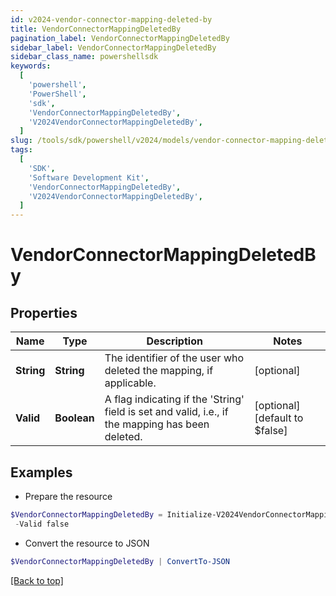 ```yaml
---
id: v2024-vendor-connector-mapping-deleted-by
title: VendorConnectorMappingDeletedBy
pagination_label: VendorConnectorMappingDeletedBy
sidebar_label: VendorConnectorMappingDeletedBy
sidebar_class_name: powershellsdk
keywords:
  [
    'powershell',
    'PowerShell',
    'sdk',
    'VendorConnectorMappingDeletedBy',
    'V2024VendorConnectorMappingDeletedBy',
  ]
slug: /tools/sdk/powershell/v2024/models/vendor-connector-mapping-deleted-by
tags:
  [
    'SDK',
    'Software Development Kit',
    'VendorConnectorMappingDeletedBy',
    'V2024VendorConnectorMappingDeletedBy',
  ]
---
```


# VendorConnectorMappingDeletedBy

## Properties

| Name | Type | Description | Notes |
| --- | --- | --- | --- |
| **String** | **String** | The identifier of the user who deleted the mapping, if applicable. | [optional] |
| **Valid** | **Boolean** | A flag indicating if the 'String' field is set and valid, i.e., if the mapping has been deleted. | [optional] [default to $false] |

## Examples

- Prepare the resource

```powershell
$VendorConnectorMappingDeletedBy = Initialize-V2024VendorConnectorMappingDeletedBy  -String  `
 -Valid false
```

- Convert the resource to JSON

```powershell
$VendorConnectorMappingDeletedBy | ConvertTo-JSON
```

[[Back to top]](#)
